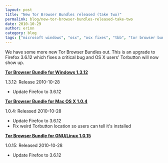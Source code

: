 ```yaml
---
layout: post
title: "New Tor Browser Bundles released (take two)"
permalink: blog/new-tor-browser-bundles-released-take-two
date: 2010-10-29
author: erinn
category: blog
tags: ["microsoft windows", "osx", "osx fixes", "tbb", "tor browser bundle", "torbutton", "windows bundles"]
---
```


We have some more new Tor Browser Bundles out. This is an upgrade to Firefox 3.6.12 which fixes a critical bug and OS X users' Torbutton will now show up.

**[Tor Browser Bundle for Windows 1.3.12](https://www.torproject.org/projects/torbrowser.html.en)**

1.3.12: Release 2010-10-28

- Update Firefox to 3.6.12

**[Tor Browser Bundle for Mac OS X 1.0.4](https://www.torproject.org/projects/torbrowser.html.en)**

1.0.4: Released 2010-10-28

- Update Firefox to 3.6.12
- Fix weird Torbutton location so users can tell it's installed

**[Tor Browser Bundle for GNU/Linux 1.0.15](https://www.torproject.org/projects/torbrowser.html.en)**

1.0.15: Released 2010-10-28

- Update Firefox to 3.6.12

